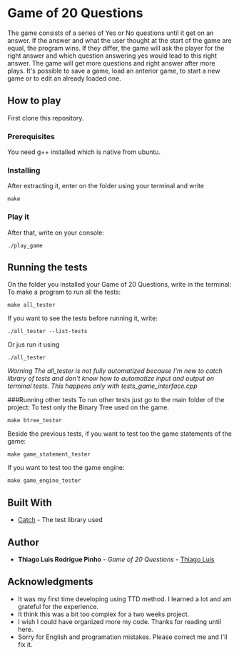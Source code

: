 # Game of 20 Questions


The game consists of a series of Yes or No questions until it get on an answer. If the answer and what the user thought at the start of the game are equal, the program wins. If they differ, the game will ask the player for the right answer and which question answering yes would lead to this right answer. 
The game will get more questions and right answer after more plays.
It's possible to save a game, load an anterior game, to start a new game or to edit an already loaded one.


## How to play

First clone this repository. 

### Prerequisites

You need g++ installed which is native from ubuntu. 


### Installing

After extracting it, enter on the folder using your terminal and write 
```
make
```

### Play it
After that, write on your console:
```
./play_game
```

## Running the tests

On the folder you installed your Game of 20 Questions, write in the terminal:
To make a program to run all the tests:
```
make all_tester
```
If you want to see the tests before running it, write:
```
./all_tester --list-tests
```
Or jus run it using
```
./all_tester 
```
*Warning
    The all_tester is not fully automatized because I'm new to catch library of tests and don't know how to automatize input and output on terminal tests.
    This happens only with tests_game_interface.cpp*

###Running other tests
To run other tests just go to the main folder of the project:
To test only the Binary Tree used on the game.
```
make btree_tester
```

Beside the previous tests, if you want to test too the game statements of the game:
```
make game_statement_tester
```

If you want to test too the game engine:
```
make game_engine_tester
```

## Built With

* [Catch](http://catch-lib.net/) - The test library used

## Author

* **Thiago Luis Rodrigue Pinho** - *Game of 20 Questions* - [Thiago Luis](https://github.com/thiagolrpinho)



## Acknowledgments

* It was my first time developing using TTD method. I learned a lot and am grateful for 
the experience. 
* It think this was a bit too complex for a two weeks project. 
* I wish I could have organized more my code. Thanks for reading until here.
* Sorry for English and programation mistakes. Please correct me and I'll fix it.

